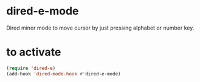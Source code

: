 # dired-e-mode
Dired minor mode to move cursor by just pressing alphabet or number key.

# to activate
```lisp
(require 'dired-e)
(add-hook 'dired-mode-hook #'dired-e-mode)
```
